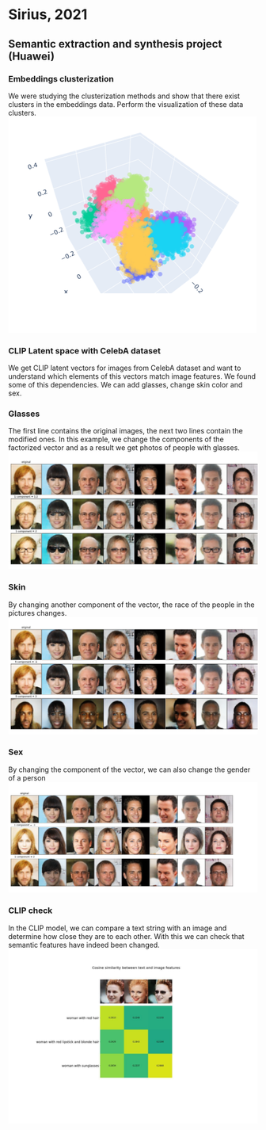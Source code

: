 # Sirius, 2021
## Semantic extraction and synthesis project (Huawei)

### Embeddings clusterization
We were studying the clusterization methods and show that there exist clusters in the embeddings data. Perform the visualization of these data clusters.
![](/images/plot_clusters.png)

### CLIP Latent space with CelebA dataset
We get CLIP latent vectors for images from CelebA dataset and want to understand which elements of this vectors match image features. We found some of this dependencies. We can add glasses, change skin color and sex.

###  Glasses
The first line contains the original images, the next two lines contain the modified ones. In this example, we change the components of the factorized vector and as a result we get photos of people with glasses.
![](/images/glasses.png)

### Skin
By changing another component of the vector, the race of the people in the pictures changes.
![](/images/skin.png)

### Sex
By changing the component of the vector, we can also change the gender of a person
![](/images/sex2.png)

### CLIP check
In the CLIP model, we can compare a text string with an image and determine how close they are to each other. With this we can check that semantic features have indeed been changed. 
![](/images/photo_2021-08-05_20-20-01.jpg)

